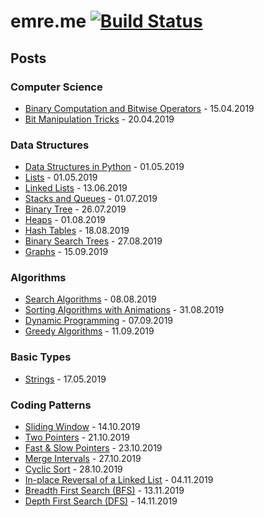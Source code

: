 # emre.me [![Build Status](https://travis-ci.org/ebolat/emre.me.svg?branch=master)](https://travis-ci.org/ebolat/emre.me) #

## Posts ##

### Computer Science ###

- [Binary Computation and Bitwise Operators](https://emre.me/computer-science/binary-computation-and-bitwise-operators/) - 15.04.2019
- [Bit Manipulation Tricks](https://emre.me/computer-science/bit-manipulation-tricks/) - 20.04.2019


### Data Structures ###

- [Data Structures in Python](https://emre.me/data-structures/data-structures-in-python/) - 01.05.2019
- [Lists](https://emre.me/data-structures/lists/) - 01.05.2019
- [Linked Lists](https://emre.me/data-structures/linked-lists/) - 13.06.2019
- [Stacks and Queues](https://emre.me/data-structures/stacks-and-queues/) - 01.07.2019
- [Binary Tree](https://emre.me/data-structures/binary-tree/) - 26.07.2019
- [Heaps](https://emre.me/data-structures/heaps/) - 01.08.2019
- [Hash Tables](https://emre.me/data-structures/hash-tables/) - 18.08.2019
- [Binary Search Trees](https://emre.me/data-structures/binary-search-trees/) - 27.08.2019
- [Graphs](https://emre.me/data-structures/graphs/) - 15.09.2019

### Algorithms ###

- [Search Algorithms](https://emre.me/algorithms/search-algorithms/) - 08.08.2019
- [Sorting Algorithms with Animations](https://emre.me/algorithms/sorting-algorithms/) - 31.08.2019
- [Dynamic Programming](https://emre.me/algorithms/dynamic-programming/) - 07.09.2019
- [Greedy Algorithms](https://emre.me/algorithms/greedy-algorithms/) - 11.09.2019

### Basic Types ###

- [Strings](https://emre.me/basic-types/strings/) - 17.05.2019

### Coding Patterns ###

- [Sliding Window](https://emre.me/coding-patterns/sliding-window/) - 14.10.2019
- [Two Pointers](https://emre.me/coding-patterns/two-pointers/) - 21.10.2019
- [Fast & Slow Pointers](https://emre.me/coding-patterns/fast-slow-pointers/) - 23.10.2019
- [Merge Intervals](https://emre.me/coding-patterns/merge-intervals/) - 27.10.2019
- [Cyclic Sort](https://emre.me/coding-patterns/cyclic-sort/) - 28.10.2019
- [In-place Reversal of a Linked List](https://emre.me/coding-patterns/in-place-reversal-of-a-linked-list/) - 04.11.2019
- [Breadth First Search (BFS)](https://emre.me/coding-patterns/breadth-first-search/) - 13.11.2019
- [Depth First Search (DFS)](https://emre.me/coding-patterns/depth-first-search/) - 14.11.2019